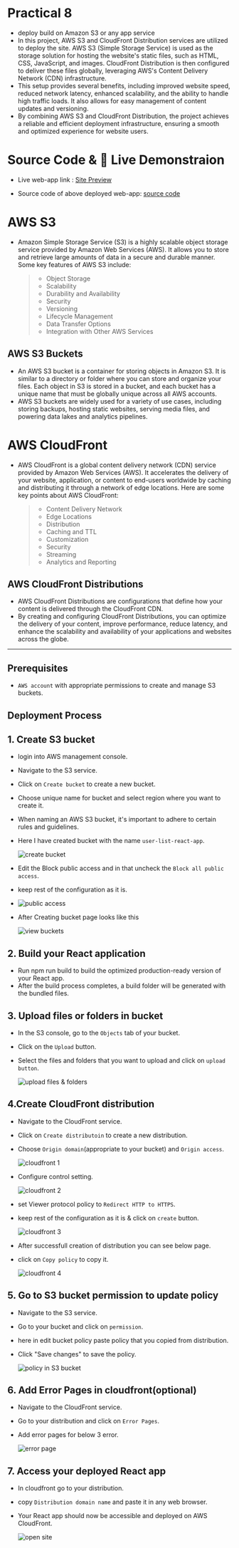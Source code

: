 # Practical 8

- deploy build on Amazon S3 or any app service
- In this project, AWS S3 and CloudFront Distribution services are utilized to deploy the site. AWS S3 (Simple Storage Service) is used as the storage solution for hosting the website's static files, such as HTML, CSS, JavaScript, and images. CloudFront Distribution is then configured to deliver these files globally, leveraging AWS's Content Delivery Network (CDN) infrastructure.
- This setup provides several benefits, including improved website speed, reduced network latency, enhanced scalability, and the ability to handle high traffic loads. It also allows for easy management of content updates and versioning.
- By combining AWS S3 and CloudFront Distribution, the project achieves a reliable and efficient deployment infrastructure, ensuring a smooth and optimized experience for website users.

# Source Code & 🚀 Live Demonstraion

- Live web-app link : [Site Preview](https://d3tg70co7150ia.cloudfront.net/)

- Source code of above deployed web-app: [source code](https://d3tg70co7150ia.cloudfront.net/)

# AWS S3

- Amazon Simple Storage Service (S3) is a highly scalable object storage service provided by Amazon Web Services (AWS). It allows you to store and retrieve large amounts of data in a secure and durable manner. Some key features of AWS S3 include:
  > - Object Storage
  > - Scalability
  > - Durability and Availability
  > - Security
  > - Versioning
  > - Lifecycle Management
  > - Data Transfer Options
  > - Integration with Other AWS Services

## AWS S3 Buckets

- An AWS S3 bucket is a container for storing objects in Amazon S3. It is similar to a directory or folder where you can store and organize your files. Each object in S3 is stored in a bucket, and each bucket has a unique name that must be globally unique across all AWS accounts.
- AWS S3 buckets are widely used for a variety of use cases, including storing backups, hosting static websites, serving media files, and powering data lakes and analytics pipelines.

# AWS CloudFront

- AWS CloudFront is a global content delivery network (CDN) service provided by Amazon Web Services (AWS). It accelerates the delivery of your website, application, or content to end-users worldwide by caching and distributing it through a network of edge locations. Here are some key points about AWS CloudFront:
  > - Content Delivery Network
  > - Edge Locations
  > - Distribution
  > - Caching and TTL
  > - Customization
  > - Security
  > - Streaming
  > - Analytics and Reporting

## AWS CloudFront Distributions

- AWS CloudFront Distributions are configurations that define how your content is delivered through the CloudFront CDN.
- By creating and configuring CloudFront Distributions, you can optimize the delivery of your content, improve performance, reduce latency, and enhance the scalability and availability of your applications and websites across the globe.

---

## Prerequisites

- `AWS account` with appropriate permissions to create and manage S3 buckets.

## Deployment Process

## 1. Create S3 bucket

- login into AWS management console.
- Navigate to the S3 service.
- Click on `Create bucket` to create a new bucket.
- Choose unique name for bucket and select region where you want to create it.
- When naming an AWS S3 bucket, it's important to adhere to certain rules and guidelines.
- Here I have created bucket with the name `user-list-react-app`.

  ![create bucket](./assets/create%20bucket.png)

- Edit the Block public access and in that uncheck the `Block all public access`.
- keep rest of the configuration as it is.

- ![public access](./assets/Enable%20public%20access.png)

- After Creating bucket page looks like this

  ![view buckets](./assets/view%20bucket.png)

## 2. Build your React application

- Run npm run build to build the optimized production-ready version of your React app.
- After the build process completes, a build folder will be generated with the bundled files.

## 3. Upload files or folders in bucket

- In the S3 console, go to the `Objects` tab of your bucket.
- Click on the `Upload` button.
- Select the files and folders that you want to upload and click on `upload button`.

  ![upload files & folders](./assets/upload%20files%20%26%20folder.png)

## 4.Create CloudFront distribution

- Navigate to the CloudFront service.
- Click on `Create distributoin` to create a new distribution.
- Choose `Origin domain`(appropriate to your bucket) and `Origin access`.

  ![cloudfront 1](./assets/create%20distribution%201.png)

- Configure control setting.

  ![cloudfront 2](./assets/create%20distribution%202.png)

- set Viewer protocol policy to `Redirect HTTP to HTTPS`.
- keep rest of the configuration as it is & click on `create` button.

  ![cloudfront 3](./assets/create%20distribution%203.png)

- After successfull creation of distribution you can see below page.
- click on `Copy policy` to copy it.

  ![cloudfront 4](./assets/create%20distributoin%204.png)

## 5. Go to S3 bucket permission to update policy

- Navigate to the S3 service.
- Go to your bucket and click on `permission`.
- here in edit bucket policy paste policy that you copied from distribution.
- Click "Save changes" to save the policy.

  ![policy in S3 bucket](./assets/policy%20in%20S3%20bucket.png)

## 6. Add Error Pages in cloudfront(optional)

- Navigate to the CloudFront service.
- Go to your distribution and click on `Error Pages`.
- Add error pages for below 3 error.

  ![error page](./assets/error%20page.png)

## 7. Access your deployed React app

- In cloudfront go to your distribution.
- copy `Distribution domain name` and paste it in any web browser.
- Your React app should now be accessible and deployed on AWS CloudFront.

  ![open site](./assets/open%20site.png)
